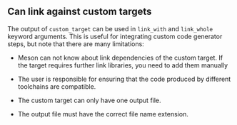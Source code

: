 ## Can link against custom targets

The output of `custom_target` can be used in `link_with` and
`link_whole` keyword arguments. This is useful for integrating custom
code generator steps, but note that there are many limitations:

 - Meson can not know about link dependencies of the custom target. If
   the target requires further link libraries, you need to add them manually

 - The user is responsible for ensuring that the code produced by
   different toolchains are compatible.

 - The custom target can only have one output file.

 - The output file must have the correct file name extension.


